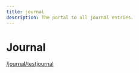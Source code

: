 ```yaml
---
title: journal
description: The portal to all journal entries. 
---
```


# Journal

[/journal/testjournal](/journal/testjournal)
